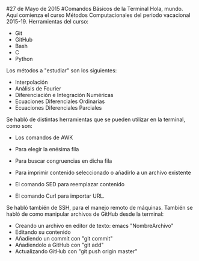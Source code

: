 #27 de Mayo de 2015
#Comandos Básicos de la Terminal
Hola, mundo. Aquí comienza el curso Métodos Computacionales del periodo vacacional 2015-19.
Herramientas del curso:

 + Git 
 + GitHub 
 + Bash 
 + C 
 + Python 

Los métodos a "estudiar" son los siguientes:

 + Interpolación
 + Análisis de Fourier
 + Diferenciación e Integración Numéricas
 + Ecuaciones Diferenciales Ordinarias
 + Ecuaciones Diferenciales Parciales

Se habló de distintas herramientas que se pueden utilizar en la terminal, como son:
 + Los comandos de AWK
  + Para elegir la enésima fila
  + Para buscar congruencias en dicha fila
  + Para imprimir contenido seleccionado o añadirlo a un archivo existente

 + El comando SED para reemplazar contenido
 + El comando Curl para importar URL.

Se habló también de SSH, para el manejo remoto de máquinas.
También se habló de como manipular archivos de GitHub desde la terminal:
+ Creando un archivo en editor de texto: emacs "NombreArchivo"
+ Editando su contenido
+ Añadiendo un commit con "git commit"
+ Añadiendolo a GitHub con "git add"
+ Actualizando GitHub con "git push origin master"
